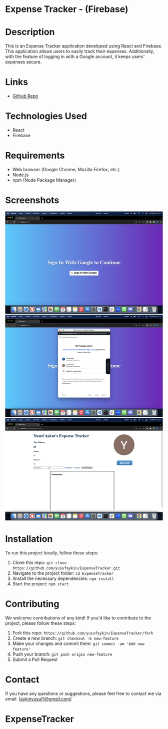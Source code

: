 # Expense Tracker - (Firebase)

# Description

This is an Expense Tracker application developed using React and Firebase. This application allows users to easily track their expenses. Additionally, with the feature of logging in with a Google account, it keeps users' expenses secure.

# Links

- [Github Repo](https://github.com/yusufaykin/ExpenseTracker)

# Technologies Used

- React
- Firebase

# Requirements

- Web browser (Google Chrome, Mozilla Firefox, etc.)
- Node.js
- npm (Node Package Manager)

# Screenshots

<img src="/Capture1.png">
<img src="/capture2.png">
<img src="/capture3.png">

# Installation

To run this project locally, follow these steps:

1. Clone this repo: `git clone https://github.com/yusufaykin/ExpenseTracker.git`
2. Navigate to the project folder: `cd ExpenseTracker`
3. IInstall the necessary dependencies: `npm install`
4. Start the project: `npm start`

# Contributing

We welcome contributions of any kind! If you'd like to contribute to the project, please follow these steps:

1. Fork this repo: `https://github.com/yusufaykin/ExpenseTracker/fork`
2. Create a new branch: `git checkout -b new-feature`
3. Make your changes and commit them: `git commit -am 'Add new feature'`
4. Push your branch: `git push origin new-feature`
5. Submit a Pull Request

# Contact

If you have any questions or suggestions, please feel free to contact me via email: [aykinyusuf1@gmail.com]
# ExpenseTracker
